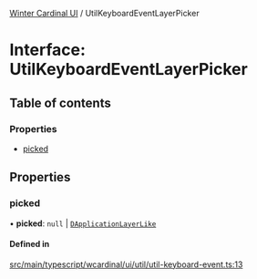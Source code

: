 [Winter Cardinal UI](../README.md) / UtilKeyboardEventLayerPicker

# Interface: UtilKeyboardEventLayerPicker

## Table of contents

### Properties

- [picked](UtilKeyboardEventLayerPicker.md#picked)

## Properties

### picked

• **picked**: ``null`` \| [`DApplicationLayerLike`](DApplicationLayerLike.md)

#### Defined in

[src/main/typescript/wcardinal/ui/util/util-keyboard-event.ts:13](https://github.com/winter-cardinal/winter-cardinal-ui/blob/v0.154.0/src/main/typescript/wcardinal/ui/util/util-keyboard-event.ts#L13)
